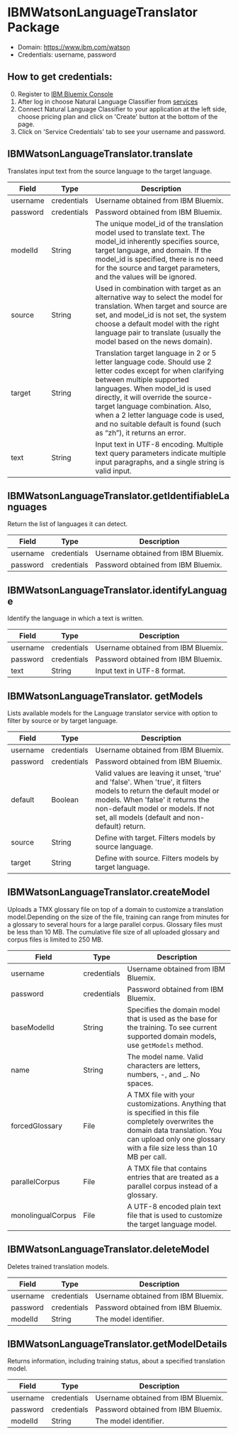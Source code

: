 # IBMWatsonLanguageTranslator Package

* Domain: https://www.ibm.com/watson
* Credentials: username, password

## How to get credentials: 
0. Register to [IBM Bluemix Console](https://console.ng.bluemix.net/registration/) 
1. After log in choose Natural Language Classifier from [services](https://console.ng.bluemix.net/catalog/?category=watson)
2. Connect Natural Language Classifier to your application at the left side, choose pricing plan and click on 'Create' button at the bottom of the page.
3. Click on 'Service Credentials' tab to see your username and password.
## IBMWatsonLanguageTranslator.translate
Translates input text from the source language to the target language.

| Field       | Type       | Description
|-------------|------------|----------
| username    | credentials| Username obtained from IBM Bluemix.
| password    | credentials| Password obtained from IBM Bluemix.
| modelId     | String     | The unique model_id of the translation model used to translate text. The model_id inherently specifies source, target language, and domain. If the model_id is specified, there is no need for the source and target parameters, and the values will be ignored.
| source      | String     | Used in combination with target as an alternative way to select the model for translation. When target and source are set, and model_id is not set, the system choose a default model with the right language pair to translate (usually the model based on the news domain).
| target      | String     | Translation target language in 2 or 5 letter language code. Should use 2 letter codes except for when clarifying between multiple supported languages. When model_id is used directly, it will override the source-target language combination. Also, when a 2 letter language code is used, and no suitable default is found (such as “zh”), it returns an error.
| text        | String     | Input text in UTF-8 encoding. Multiple text query parameters indicate multiple input paragraphs, and a single string is valid input.

## IBMWatsonLanguageTranslator.getIdentifiableLanguages 
Return the list of languages it can detect.

| Field       | Type       | Description
|-------------|------------|----------
| username    | credentials| Username obtained from IBM Bluemix.
| password    | credentials| Password obtained from IBM Bluemix.

## IBMWatsonLanguageTranslator.identifyLanguage 
Identify the language in which a text is written.

| Field       | Type       | Description
|-------------|------------|----------
| username    | credentials| Username obtained from IBM Bluemix.
| password    | credentials| Password obtained from IBM Bluemix.
| text        | String     | Input text in UTF-8 format.

## IBMWatsonLanguageTranslator. getModels
Lists available models for the Language translator service with option to filter by source or by target language.

| Field       | Type       | Description
|-------------|------------|----------
| username    | credentials| Username obtained from IBM Bluemix.
| password    | credentials| Password obtained from IBM Bluemix.
| default     | Boolean    | Valid values are leaving it unset, 'true' and 'false'. When 'true', it filters models to return the default model or models. When 'false' it returns the non-default model or models. If not set, all models (default and non-default) return.
| source      | String     | Define with target. Filters models by source language.
| target      | String     | Define with source. Filters models by target language.

## IBMWatsonLanguageTranslator.createModel
Uploads a TMX glossary file on top of a domain to customize a translation model.Depending on the size of the file, training can range from minutes for a glossary to several hours for a large parallel corpus. Glossary files must be less than 10 MB. The cumulative file size of all uploaded glossary and corpus files is limited to 250 MB.

| Field            | Type       | Description
|------------------|------------|----------
| username         | credentials| Username obtained from IBM Bluemix.
| password         | credentials| Password obtained from IBM Bluemix.
| baseModelId      | String     | Specifies the domain model that is used as the base for the training. To see current supported domain models, use `getModels` method.
| name             | String     | The model name. Valid characters are letters, numbers, -, and _. No spaces.
| forcedGlossary   | File       | A TMX file with your customizations. Anything that is specified in this file completely overwrites the domain data translation. You can upload only one glossary with a file size less than 10 MB per call.
| parallelCorpus   | File       | A TMX file that contains entries that are treated as a parallel corpus instead of a glossary.
| monolingualCorpus| File       | A UTF-8 encoded plain text file that is used to customize the target language model.

## IBMWatsonLanguageTranslator.deleteModel
Deletes trained translation models.

| Field       | Type       | Description
|-------------|------------|----------
| username    | credentials| Username obtained from IBM Bluemix.
| password    | credentials| Password obtained from IBM Bluemix.
| modelId     | String     | The model identifier.

## IBMWatsonLanguageTranslator.getModelDetails
Returns information, including training status, about a specified translation model.

| Field       | Type       | Description
|-------------|------------|----------
| username    | credentials| Username obtained from IBM Bluemix.
| password    | credentials| Password obtained from IBM Bluemix.
| modelId     | String     | The model identifier.


